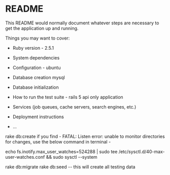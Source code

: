 # README

This README would normally document whatever steps are necessary to get the
application up and running.

Things you may want to cover:

* Ruby version - 2.5.1

* System dependencies

* Configuration - ubuntu

* Database creation mysql

* Database initialization

* How to run the test suite - 
rails 5 api only application

* Services (job queues, cache servers, search engines, etc.)

* Deployment instructions

* ...

rake db:create 
if you find - FATAL: Listen error: unable to monitor directories for changes, use the below command in terminal - 

echo fs.inotify.max_user_watches=524288 | sudo tee /etc/sysctl.d/40-max-user-watches.conf && sudo sysctl --system


rake db:migrate
rake db:seed 
-- this will create all testing data
